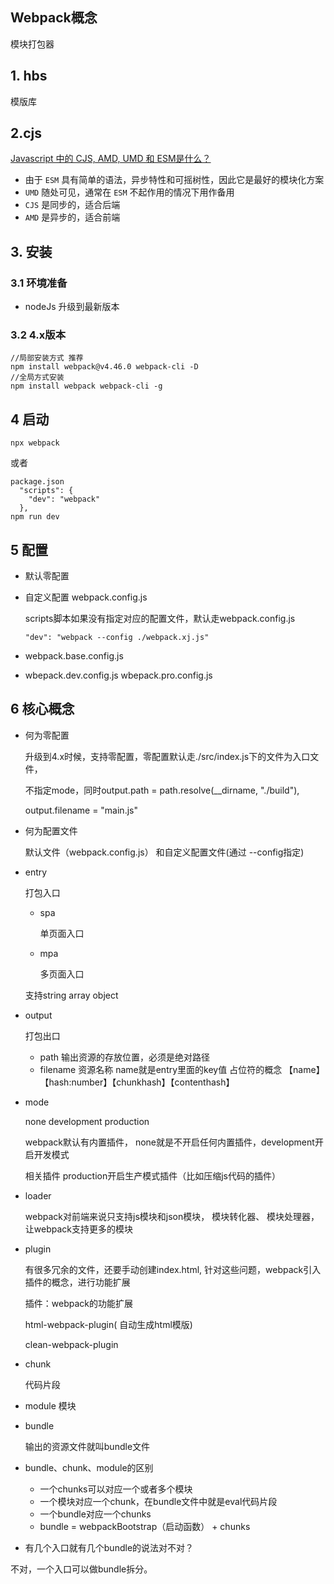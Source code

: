 ## Webpack概念

模块打包器

## 1. hbs

模版库

## 2.cjs

[Javascript 中的 CJS, AMD, UMD 和 ESM是什么？](https://juejin.cn/post/6935973925004247077)

- 由于 `ESM` 具有简单的语法，异步特性和可摇树性，因此它是最好的模块化方案
- `UMD` 随处可见，通常在 `ESM` 不起作用的情况下用作备用
- `CJS` 是同步的，适合后端
- `AMD` 是异步的，适合前端

## 3. 安装

### 3.1 环境准备

* nodeJs 升级到最新版本

### 3.2 4.x版本

```
//局部安装方式 推荐
npm install webpack@v4.46.0 webpack-cli -D
//全局方式安装
npm install webpack webpack-cli -g
```

## 4  启动

```
npx webpack
```

或者

```
package.json 
  "scripts": {
    "dev": "webpack"
  },
npm run dev  
```

## 5 配置

* 默认零配置

* 自定义配置 webpack.config.js  

  scripts脚本如果没有指定对应的配置文件，默认走webpack.config.js

  ```
  "dev": "webpack --config ./webpack.xj.js"
  ```

* webpack.base.config.js

* wbepack.dev.config.js wbepack.pro.config.js

## 6 核心概念

* 何为零配置

  升级到4.x时候，支持零配置，零配置默认走./src/index.js下的文件为入口文件，

  不指定mode，同时output.path = path.resolve(__dirname, "./build"),

  output.filename = "main.js"

* 何为配置文件

  默认文件（webpack.config.js） 和自定义配置文件(通过 --config指定)

* entry

  打包入口

  * spa

    单页面入口

  * mpa

    多页面入口

  支持string array object

* output

  打包出口

  * path  输出资源的存放位置，必须是绝对路径
  * filename  资源名称 name就是entry里面的key值 占位符的概念 【name】【hash:number】【chunkhash】【contenthash】

* mode

  none development production

   webpack默认有内置插件， none就是不开启任何内置插件，development开启开发模式

    相关插件 production开启生产模式插件（比如压缩js代码的插件）

* loader

  webpack对前端来说只支持js模块和json模块， 模块转化器、 模块处理器，让webpack支持更多的模块

* plugin

  有很多冗余的文件，还要手动创建index.html,  针对这些问题，webpack引入插件的概念，进行功能扩展

  插件：webpack的功能扩展 

  html-webpack-plugin(  自动生成html模版)

  clean-webpack-plugin

* chunk

  代码片段

* module 模块

* bundle

  输出的资源文件就叫bundle文件

* bundle、chunk、module的区别
  * 一个chunks可以对应一个或者多个模块
  * 一个模块对应一个chunk，在bundle文件中就是eval代码片段
  * 一个bundle对应一个chunks
  * bundle = webpackBootstrap（启动函数） + chunks

*  有几个入口就有几个bundle的说法对不对？

  不对，一个入口可以做bundle拆分。